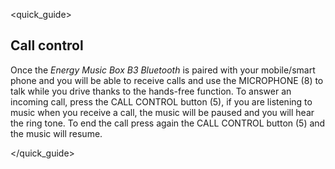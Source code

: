 <quick_guide>
## Call control

Once the *Energy Music Box B3 Bluetooth* is paired with your mobile/smart phone and you will be able to receive calls and use the MICROPHONE (8) to talk while you drive thanks to the hands-free function.
To answer an incoming call, press the CALL CONTROL button (5), if you are listening to music when you receive a call, the music will be paused and you will hear the ring tone. To end the call press again the CALL CONTROL button (5) and the music will resume.

</quick_guide>
